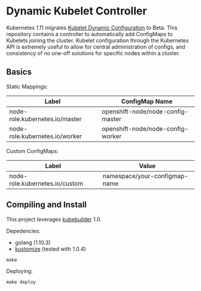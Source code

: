 # Dynamic Kubelet Controller

Kubernetes 1.11 migrates [Kubelet Dynamic
Configuration](https://kubernetes.io/docs/tasks/administer-cluster/reconfigure-kubelet/)
to Beta. This repository contains a controller to automatically add
ConfigMaps to Kubelets joining the cluster. Kubelet configuration through the
Kubernetes API is extremely useful to allow for central administration of
configs, and consistency of no one-off solutions for specific nodes within a
cluster.

## Basics

Static Mappings:

| Label                           | ConfigMap Name                     |
| ------------------------------- | ---------------------------------- |
| node-role.kubernetes.io/master  | openshift-node/node-config-master  |
| node-role.kubernetes.io/worker  | openshift-node/node-config-worker |

Custom ConfigMaps:

| Label                          | Value                         |
| ------------------------------ | ----------------------------- |
| node-role.kubernetes.io/custom | namespace/your-configmap-name |

## Compiling and Install

This project leverages [kubebuilder](https://github.com/kubernetes-sigs/kubebuilder) 1.0.

Depedencies:

* golang (1.10.3)
* [kustomize](https://github.com/kubernetes-sigs/kustomize) (tested with 1.0.4)

```shell
make
```

Deploying:

```shell
make deploy
```
